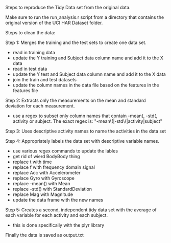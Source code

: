 Steps to reproduce the Tidy Data set from the original data.

Make sure to run the run_analysis.r script from a directory that contains the original version of the UCI HAR Dataset folder.

Steps to clean the data:

Step 1: Merges the training and the test sets to create one data set.
- read in training data
- update the Y training and Subject data column name and add it to the X data
- read in test data
- update the Y test and Subject data column name and add it to the X data
- join the train and test datasets
- update the column names in the data file based on the features in the features file

Step 2: Extracts only the measurements on the mean and standard deviation for each measurement. 
- use a regex to subset only column names that contain -mean(, -std(, activity or subject. The exact regex is: "-mean\\(|-std\\(|activity|subject"

Step 3: Uses descriptive activity names to name the activities in the data set

Step 4: Appropriately labels the data set with descriptive variable names. 
- use various regex commands to update the lables
- get rid of wierd BodyBody thing
- replace t with time
- replace f with frequency domain signal
- replace Acc with Accelerometer
- replace Gyro with Gyroscope
- replace -mean() with Mean
- replace -std() with StandardDeviation
- replace Mag with Magnitude
- update the data frame with the new names

Step 5: Creates a second, independent tidy data set with the average of each variable for each activity and each subject. 
- this is done specifically with the plyr library

Finally the data is saved as output.txt
